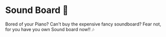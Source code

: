 # Sound Board 🎼
 Bored of your Piano? Can't buy the expensive fancy soundboard? Fear not, for you have you own Sound board now!! 🎶
